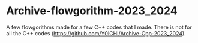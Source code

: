 # Archive-flowgorithm-2023_2024
A few flowgorithms made for a few C++ codes that I made. There is not for all the C++ codes (https://github.com/Y0ICHI/Archive-Cpp-2023_2024).
